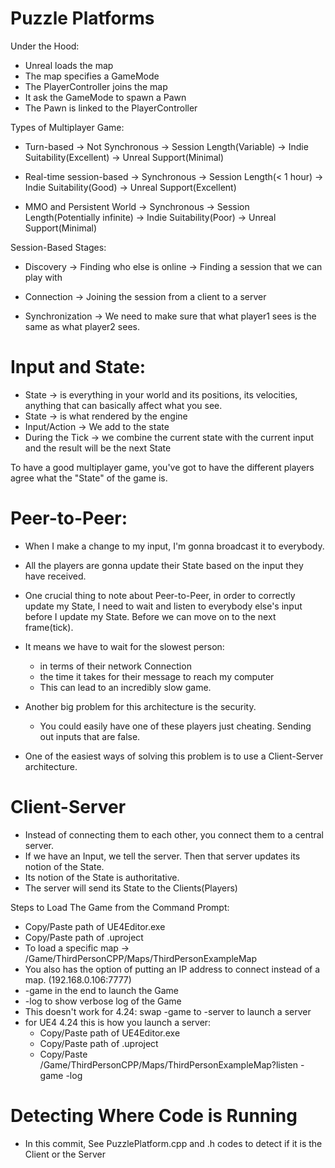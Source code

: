 # Puzzle Platforms

Under the Hood:
* Unreal loads the map
* The map specifies a GameMode
* The PlayerController joins the map
* It ask the GameMode to spawn a Pawn
* The Pawn is linked to the PlayerController

Types of Multiplayer Game:
  * Turn-based
    ->  Not Synchronous
    ->  Session Length(Variable)
    ->  Indie Suitability(Excellent)
    ->  Unreal Support(Minimal)

  * Real-time session-based
    ->  Synchronous
    ->  Session Length(< 1 hour)
    ->  Indie Suitability(Good)
    ->  Unreal Support(Excellent)

  * MMO and Persistent World
    ->  Synchronous
    ->  Session Length(Potentially infinite)
    ->  Indie Suitability(Poor)
    ->  Unreal Support(Minimal)

Session-Based Stages:
  * Discovery
    ->  Finding who else is online
    ->  Finding a session that we can play with

  * Connection
    ->  Joining the session from a client to a server

  * Synchronization
    ->  We need to make sure that what player1 sees is the same as what player2 sees.

# Input and State:
  * State -> is everything in your world and its positions, its velocities, anything that can basically affect what you see.
  * State -> is what rendered by the engine
  * Input/Action -> We add to the state
  * During the Tick -> we combine the current state with the current input and the result will be the next State

To have a good multiplayer game, you've got to have the different players agree what the "State" of the game is.

# Peer-to-Peer:
  * When I make a change to my input, I'm gonna broadcast it to everybody.

  * All the players are gonna update their State based on the input they have received.

  * One crucial thing to note about Peer-to-Peer, in order to correctly update my State, I need to wait and listen to everybody else's input before I update my State. Before we can move on to the next frame(tick).

  * It means we have to wait for the slowest person:
    * in terms of their network Connection
    * the time it takes for their message to reach my computer
    * This can lead to an incredibly slow game.

  * Another big problem for this architecture is the security.
    * You could easily have one of these players just cheating. Sending out inputs that are false.

  * One of the easiest ways of solving this problem is to use a Client-Server architecture.

# Client-Server
  * Instead of connecting them to each other, you connect them to a central server.
  * If we have an Input, we tell the server. Then that server updates its notion of the State.
  * Its notion of the State is authoritative.
  * The server will send its State to the Clients(Players)

  Steps to Load The Game from the Command Prompt:
  * Copy/Paste path of UE4Editor.exe
  * Copy/Paste path of .uproject
  * To load a specific map -> /Game/ThirdPersonCPP/Maps/ThirdPersonExampleMap
  * You also has the option of putting an IP address to connect instead of a map. (192.168.0.106:7777)
  * -game in the end to launch the Game
  * -log to show verbose log of the Game
  * This doesn't work for 4.24: swap -game to -server to launch a server
  * for UE4 4.24 this is how you launch a server:
    * Copy/Paste path of UE4Editor.exe
    * Copy/Paste path of .uproject
    * Copy/Paste /Game/ThirdPersonCPP/Maps/ThirdPersonExampleMap?listen -game -log

# Detecting Where Code is Running

  * In this commit, See PuzzlePlatform.cpp and .h codes to detect if it is the Client or the Server
